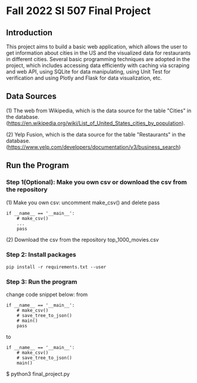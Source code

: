 # Fall 2022 SI 507 Final Project

## Introduction
This project aims to build a basic web application, which allows the user to get information about cities in the US and the visualized data for restaurants in different cities. Several basic programming techniques are adopted in the project, which includes accessing data efficiently with caching via scraping and web API, using SQLite for data manipulating, using Unit Test for verification and using Plotly and Flask for data visualization, etc.

## Data Sources
(1) The web from Wikipedia, which is the data source for the table "Cities" in the database. (https://en.wikipedia.org/wiki/List_of_United_States_cities_by_population). 

(2) Yelp Fusion, which is the data source for the table "Restaurants" in the database.
(https://www.yelp.com/developers/documentation/v3/business_search)

## Run the Program
### Step 1(Optional): Make you own csv or download the csv from the repository
(1) Make you own csv:
uncomment make_csv() and delete pass
```
if __name__ == '__main__':
    # make_csv()
    ...
    pass
```
(2) Download the csv from the repository
top_1000_movies.csv
### Step 2: Install packages
```
pip install -r requirements.txt --user
```  

### Step 3: Run the program
change code snippet below:
from 
```
if __name__ == '__main__':
    # make_csv()
    # save_tree_to_json()
    # main()
    pass

```  
to 

```
if __name__ == '__main__':
    # make_csv()
    # save_tree_to_json()
    main()

```  
$ python3 final_project.py
```  